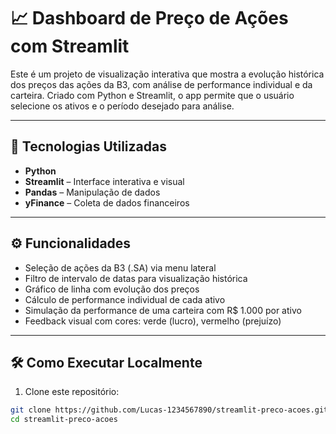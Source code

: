 # 📈 Dashboard de Preço de Ações com Streamlit

Este é um projeto de visualização interativa que mostra a evolução histórica dos preços das ações da B3, com análise de performance individual e da carteira. Criado com Python e Streamlit, o app permite que o usuário selecione os ativos e o período desejado para análise.

---

## 🚀 Tecnologias Utilizadas

- **Python**
- **Streamlit** – Interface interativa e visual
- **Pandas** – Manipulação de dados
- **yFinance** – Coleta de dados financeiros

---

## ⚙️ Funcionalidades

- Seleção de ações da B3 (.SA) via menu lateral
- Filtro de intervalo de datas para visualização histórica
- Gráfico de linha com evolução dos preços
- Cálculo de performance individual de cada ativo
- Simulação da performance de uma carteira com R$ 1.000 por ativo
- Feedback visual com cores: verde (lucro), vermelho (prejuízo)

---

## 🛠️ Como Executar Localmente

1. Clone este repositório:

```bash
git clone https://github.com/Lucas-1234567890/streamlit-preco-acoes.git
cd streamlit-preco-acoes
